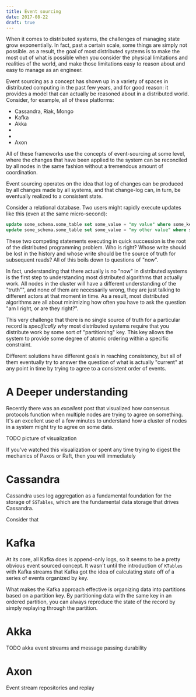 ```yaml
---
title: Event sourcing
date: 2017-08-22
draft: true
---
```


When it comes to distributed systems, the challenges of managing state grow exponentially. In fact, past a certain scale, some things are simply not possible. as a result, the goal of most distributed systems is to make the most out of what is possible when you consider the physical limitations and realities of the world, and make those limitations easy to reason about and easy to manage as an engineer.

Event sourcing as a concept has shown up in a variety of spaces in distributed computing in the past few years, and for good reason: it provides a model that can actually be reasoned about in a distributed world.
Consider, for example, all of these platforms:

* Cassandra, Riak, Mongo
* Kafka
* Akka
*
*
* Axon

All of these frameworks use the concepts of event-sourcing at some level, where the changes that have been applied to the system can be reconciled by all nodes in the same fashion without a tremendous amount of coordination.

Event sourcing operates on the idea that log of changes can be produced by all changes made by all systems, and that change-log can, in turn, be eventually realized to a consistent state.

Consider a relational database. Two users might rapidly execute updates like this (even at the same micro-second):

```sql
update some_schema.some_table set some_value = "my value" where some_key=123;
update some_schema.some_table set some_value = "my other value" where some_key=123;
```
These two competing statements executing in quick succession is the root of the distributed programming problem. Who is right? Whose write should be lost in the history and whose write should be the source of truth for subsequent reads? All of this boils down to questions of "now".

In fact, understanding that there actually is no "now" in distributed systems is the first step to understanding most distributed algorithms that actually work. All nodes in the cluster will have a different understanding of the "truth"", and none of them are necessarily wrong, they are just talking to different actors at that moment in time. As a result, most distributed algorithms are all about minimizing how often you have to ask the question "am I right, or are they right?".

This very challenge that there is no single source of truth for a particular record is *specifically why* most distributed systems require that you distribute work by some sort of "partitioning" key. This key allows the system to provide some degree of atomic ordering within a specific constraint.

Different solutions have different goals in reaching consistency, but all of them eventually try to answer the question of what is actually "current" at any point in time by trying to agree to a consistent order of events.

# A Deeper understanding

Recently there was an *excellent* post that visualized how consensus protocols function when multiple nodes are trying to agree on something. It's an excellent use of a few minutes to understand how a cluster of nodes in a system might try to agree on some data.

TODO picture of visualization

If you've watched this visualization or spent any time trying to digest the mechanics of Paxos or Raft, then you will immediately

# Cassandra

Cassandra uses log aggregation as a fundamental foundation for the storage of `SSTables`, which are the fundamental data storage that drives Cassandra.

Consider that

# Kafka

At its core, all Kafka does is append-only logs, so it seems to be a pretty obvious event sourced concept. It wasn't until the introduction of `KTables` with Kafka streams that Kafka got the idea of calculating state off of a series of events organized by key.

What makes the Kafka approach effective is organizing data into partitions based on a partition key. By partitioning data with the same key in an ordered partition, you can always reproduce the state of the record by simply replaying through the partition.



# Akka

TODO akka event streams and message passing durability


# Axon

Event stream repositories and replay
